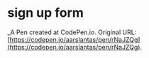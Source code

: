 # sign up form
 _A Pen created at CodePen.io. Original URL: [https://codepen.io/aarslantas/pen/rNaJZQg](https://codepen.io/aarslantas/pen/rNaJZQg).

 
